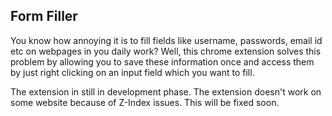 ## Form Filler

You know how annoying it is to fill fields like username, passwords, email id etc on webpages in you daily work? Well, this chrome extension solves this problem by allowing you to save these information once and access them by just right clicking on an input field which you want to fill.

The extension in still in development phase. The extension doesn't work on some website because of Z-Index issues. This will be fixed soon.

